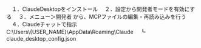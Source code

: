 <div>
　１．ClaudeDesktopをインストール
　２．設定から開発者モードを有効にする
　３．メニュー＞開発者 から、MCPファイルの編集・再読み込みを行う
　４．Claudeチャットで指示
</div>
<div>
    C:\Users\{USER_NAME}\AppData\Roaming\Claude
    　┗ claude_desktop_config.json
</div>
